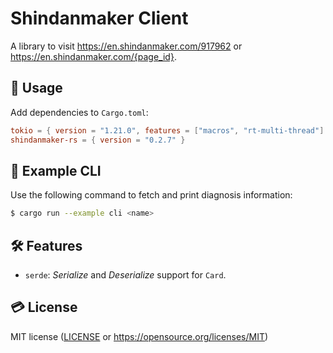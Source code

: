 # Shindanmaker Client

A library to visit https://en.shindanmaker.com/917962 or https://en.shindanmaker.com/{page_id}.

## 📔 Usage

Add dependencies to `Cargo.toml`:

```toml
tokio = { version = "1.21.0", features = ["macros", "rt-multi-thread"] }
shindanmaker-rs = { version = "0.2.7" }
```



## 🤖 Example CLI

Use the following command to fetch and print diagnosis information:

```bash
$ cargo run --example cli <name>
```



## 🛠  Features

- `serde`: *Serialize* and *Deserialize* support for `Card`.



## 💳 License

MIT license ([LICENSE](./LICENSE) or https://opensource.org/licenses/MIT)
